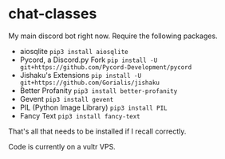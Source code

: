 # chat-classes
My main discord bot right now. Require the following packages.

* aiosqlite `pip3 install aiosqlite`
* Pycord, a Discord.py Fork `pip install -U git+https://github.com/Pycord-Development/pycord`
* Jishaku's Extensions `pip install -U git+https://github.com/Gorialis/jishaku`
* Better Profanity `pip3 install better-profanity`
* Gevent `pip3 install gevent`
* PIL (Python Image Library) `pip3 install PIL`
* Fancy Text `pip3 install fancy-text`

That's all that needs to be installed if I recall correctly.

Code is currently on a vultr VPS.

